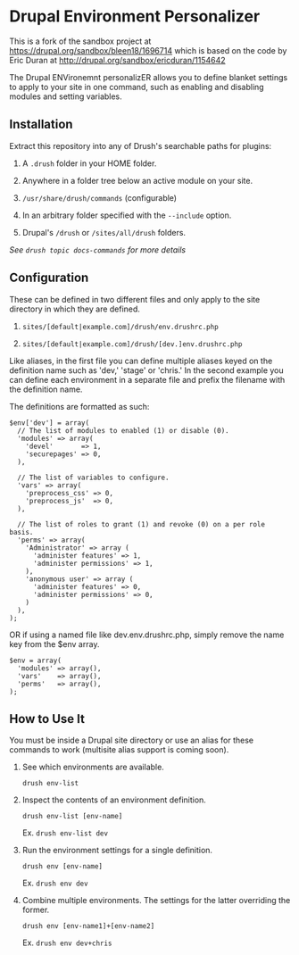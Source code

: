 # Drupal Environment Personalizer
This is a fork of the sandbox project at https://drupal.org/sandbox/bleen18/1696714
which is based on the code by Eric Duran at http://drupal.org/sandbox/ericduran/1154642

The Drupal ENVironemnt personalizER allows you to define blanket settings to apply to
your site in one command, such as enabling and disabling modules and setting
variables.

## Installation
Extract this repository into any of Drush's searchable paths for plugins:

1. A `.drush` folder in your HOME folder.

2. Anywhere in a folder tree below an active module on your site.

3. `/usr/share/drush/commands` (configurable)

4. In an arbitrary folder specified with the `--include` option.

5. Drupal's `/drush` or `/sites/all/drush` folders.


*See `drush topic docs-commands` for more details*

## Configuration

These can be defined in two different files and only apply to the site directory
in which they are defined.

1. `sites/[default|example.com]/drush/env.drushrc.php`

2. `sites/[default|example.com]/drush/[dev.]env.drushrc.php`


Like aliases, in the first file you can define multiple aliases keyed on the
definition name such as 'dev,' 'stage' or 'chris.' In the second example you can
define each environment in a separate file and prefix the filename with the
definition name.

The definitions are formatted as such:

    $env['dev'] = array(
      // The list of modules to enabled (1) or disable (0).
      'modules' => array(
        'devel'       => 1,
        'securepages' => 0,
      ),

      // The list of variables to configure.
      'vars' => array(
        'preprocess_css' => 0,
        'preprocess_js'  => 0,
      ),

      // The list of roles to grant (1) and revoke (0) on a per role basis.
      'perms' => array(
        'Administrator' => array (
          'administer features' => 1,
          'administer permissions' => 1,
        ),
        'anonymous user' => array (
          'administer features' => 0,
          'administer permissions' => 0,
        )
      ),
    );

OR if using a named file like dev.env.drushrc.php, simply remove the name key
from the $env array.

    $env = array(
      'modules' => array(),
      'vars'    => array(),
      'perms'   => array(),
    );


## How to Use It

You must be inside a Drupal site directory or use an alias for these commands to
work (multisite alias support is coming soon).

1. See which environments are available.

    `drush env-list`

2. Inspect the contents of an environment definition.

    `drush env-list [env-name]`

    Ex. `drush env-list dev`

3. Run the environment settings for a single definition.

    `drush env [env-name]`

    Ex. `drush env dev`

4. Combine multiple environments.  The settings for the latter overriding the former.

    `drush env [env-name1]+[env-name2]`

    Ex. `drush env dev+chris`
